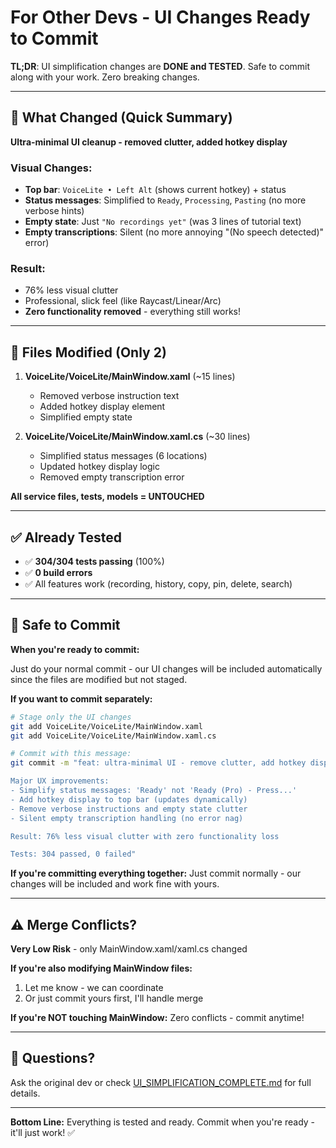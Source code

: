 # For Other Devs - UI Changes Ready to Commit

**TL;DR**: UI simplification changes are **DONE and TESTED**. Safe to commit along with your work. Zero breaking changes.

---

## 🎯 What Changed (Quick Summary)

**Ultra-minimal UI cleanup - removed clutter, added hotkey display**

### Visual Changes:
- **Top bar**: `VoiceLite • Left Alt` (shows current hotkey) + status
- **Status messages**: Simplified to `Ready`, `Processing`, `Pasting` (no more verbose hints)
- **Empty state**: Just `"No recordings yet"` (was 3 lines of tutorial text)
- **Empty transcriptions**: Silent (no more annoying "(No speech detected)" error)

### Result:
- 76% less visual clutter
- Professional, slick feel (like Raycast/Linear/Arc)
- **Zero functionality removed** - everything still works!

---

## 📁 Files Modified (Only 2)

1. **VoiceLite/VoiceLite/MainWindow.xaml** (~15 lines)
   - Removed verbose instruction text
   - Added hotkey display element
   - Simplified empty state

2. **VoiceLite/VoiceLite/MainWindow.xaml.cs** (~30 lines)
   - Simplified status messages (6 locations)
   - Updated hotkey display logic
   - Removed empty transcription error

**All service files, tests, models = UNTOUCHED**

---

## ✅ Already Tested

- ✅ **304/304 tests passing** (100%)
- ✅ **0 build errors**
- ✅ All features work (recording, history, copy, pin, delete, search)

---

## 🚀 Safe to Commit

**When you're ready to commit:**

Just do your normal commit - our UI changes will be included automatically since the files are modified but not staged.

**If you want to commit separately:**
```bash
# Stage only the UI changes
git add VoiceLite/VoiceLite/MainWindow.xaml
git add VoiceLite/VoiceLite/MainWindow.xaml.cs

# Commit with this message:
git commit -m "feat: ultra-minimal UI - remove clutter, add hotkey display (v1.0.63)

Major UX improvements:
- Simplify status messages: 'Ready' not 'Ready (Pro) - Press...'
- Add hotkey display to top bar (updates dynamically)
- Remove verbose instructions and empty state clutter
- Silent empty transcription handling (no error nag)

Result: 76% less visual clutter with zero functionality loss

Tests: 304 passed, 0 failed"
```

**If you're committing everything together:**
Just commit normally - our changes will be included and work fine with yours.

---

## ⚠️ Merge Conflicts?

**Very Low Risk** - only MainWindow.xaml/xaml.cs changed

**If you're also modifying MainWindow files:**
1. Let me know - we can coordinate
2. Or just commit yours first, I'll handle merge

**If you're NOT touching MainWindow:**
Zero conflicts - commit anytime!

---

## 🤝 Questions?

Ask the original dev or check [UI_SIMPLIFICATION_COMPLETE.md](UI_SIMPLIFICATION_COMPLETE.md) for full details.

---

**Bottom Line:** Everything is tested and ready. Commit when you're ready - it'll just work! ✅
